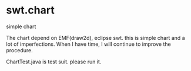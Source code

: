 # swt.chart
simple chart

The chart depend on EMF(draw2d), eclipse swt. this is simple chart and a lot of imperfections. When I have time, I will continue to improve the procedure.

ChartTest.java is test suit. please run it.
